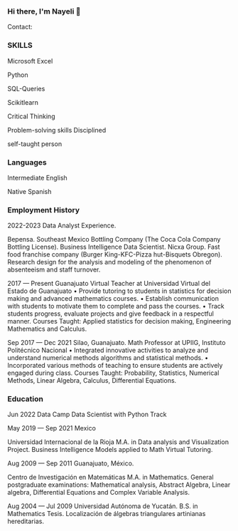### Hi there, I'm Nayeli 👋

Contact:


 
### SKILLS
Microsoft Excel 

Python

SQL-Queries

Scikitlearn

Critical Thinking

Problem-solving skills
Disciplined

self-taught person


### Languages

Intermediate English

Native Spanish

 

### Employment History


2022-2023 Data Analyst Experience.

Bepensa. Southeast Mexico Bottling Company (The Coca Cola Company Bottling License).
Business Intelligence Data Scientist.
Nicxa Group. Fast food franchise company (Burger King-KFC-Pizza hut-Bisquets Obregon). 
Research design for the analysis and modeling of the phenomenon of absenteeism and staff turnover.

2017 — Present
Guanajuato
Virtual Teacher at Universidad Virtual del Estado de Guanajuato
•	Provide tutoring to students in statistics for decision making and advanced mathematics courses.
•	Establish communication with students to motivate them to complete and pass the courses.
•	Track students progress, evaluate projects and give feedback in a respectful manner.
Courses Taught: Applied statistics for decision making, Engineering Mathematics and Calculus.

Sep 2017 — Dec 2021
Silao, Guanajuato.
Math Professor at UPIIG, Instituto Politécnico Nacional
•	Integrated innovative activities to analyze and understand numerical methods algorithms and statistical methods.
•	Incorporated various methods of teaching to ensure students are actively engaged during class.
Courses Taught: Probability, Statistics, Numerical Methods, Linear Algebra, Calculus, Differential Equations.




### Education
 
Jun 2022	Data Camp
Data Scientist with Python Track

 
May 2019 — Sep 2021
Mexico
 
Universidad Internacional de la Rioja
M.A. in Data analysis and Visualization
Project. Business Intelligence Models applied to Math Virtual Tutoring.
 
Aug 2009 — Sep 2011
Guanajuato, México.
 
Centro de Investigación en Matemáticas
M.A. in Mathematics.
General postgraduate examinations: Mathematical analysis, Abstract
Algebra, Linear algebra, Differential Equations and Complex Variable
Analysis.
 

Aug 2004 — Jul 2009	Universidad Autónoma de Yucatán.
B.S. in Mathematics
Tesis. Localización de álgebras triangulares artinianas hereditarias.


